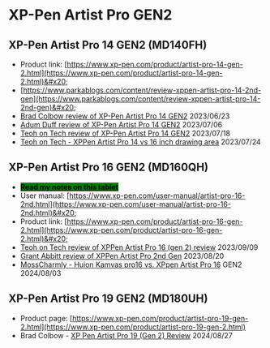 # XP-Pen Artist Pro GEN2

## XP-Pen Artist Pro 14 GEN2 (MD140FH)

* Product link: [https://www.xp-pen.com/product/artist-pro-14-gen-2.html](https://www.xp-pen.com/product/artist-pro-14-gen-2.html)&#x20;
* [https://www.parkablogs.com/content/review-xppen-artist-pro-14-2nd-gen](https://www.parkablogs.com/content/review-xppen-artist-pro-14-2nd-gen)&#x20;
* [Brad Colbow review of XP-Pen Artist Pro 14 GEN2](https://youtu.be/Pf-UyPBf\_9o) 2023/06/23
* [Adum Duff review of XP-Pen Artist Pro 14 GEN2](https://youtu.be/7Z5tfceAUPI) 2023/07/06
* [Teoh on Tech review of XP-Pen Artist Pro 14 GEN2](https://youtu.be/47oEeFl4SiA) 2023/07/18
* [Teoh on Tech - XPPen Artist Pro 14 vs 16 inch drawing area](https://youtu.be/xM\_I3XDhKDY) 2023/07/24

## XP-Pen Artist Pro 16 GEN2 (MD160QH)

* [<mark style="background-color:green;">**Read my notes on this tablet**</mark>](7p-notes-xp-pen-md160qh.md)  &#x20;
* User manual: [https://www.xp-pen.com/user-manual/artist-pro-16-2nd.html](https://www.xp-pen.com/user-manual/artist-pro-16-2nd.html)&#x20;
* Product link: [https://www.xp-pen.com/product/artist-pro-16-gen-2.html](https://www.xp-pen.com/product/artist-pro-16-gen-2.html)&#x20;
* [Teoh on Tech review of XPPen Artist Pro 16 (gen 2) review](https://youtu.be/sc4tebm4TTw?si=Y18\_c25g6BUvzwk3) 2023/09/09
* [Grant Abbitt review of XPPen Artist Pro 2nd Gen](https://youtu.be/d3Th\_HD0tbE?si=5tIvFmxSM2nvS1jh) 2023/08/20
* [MossCharmly - Huion Kamvas pro16 vs. XPpen Artist Pro 16](https://www.youtube.com/watch?v=41pv6STOBhY) GEN2 2024/08/03 &#x20;

## XP-Pen Artist Pro 19 GEN2 (MD180UH)

* Product page: [https://www.xp-pen.com/product/artist-pro-19-gen-2.html](https://www.xp-pen.com/product/artist-pro-19-gen-2.html)
* Brad Colbow - [XP Pen Artist Pro 19 (Gen 2) Review](https://www.youtube.com/watch?v=eByrnaa0vf8) 2024/08/27

